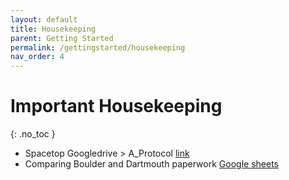 ```yaml
---
layout: default
title: Housekeeping
parent: Getting Started
permalink: /gettingstarted/housekeeping
nav_order: 4
---
```


# Important Housekeeping
{: .no_toc }

* Spacetop Googledrive > A_Protocol [link](https://drive.google.com/drive/u/0/folders/1PkbvHpcVDCWOsBl8Ut30FWyzzIFEeVES) <br>
* Comparing Boulder and Dartmouth paperwork [Google sheets](https://docs.google.com/spreadsheets/d/1VRdqW3Rk1XGJEpTqqY8-6lSuCWt44CUtEkyMeiWjTwI/edit#gid=0)
